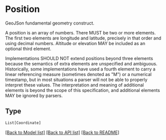 # Position

GeoJSon fundamental geometry construct.

A position is an array of numbers. There MUST be two or more elements.
The first two elements are longitude and latitude, precisely in that order and using decimal numbers.
Altitude or elevation MAY be included as an optional third element.

Implementations SHOULD NOT extend positions beyond three elements
because the semantics of extra elements are unspecified and ambiguous.
Historically, some implementations have used a fourth element to carry
a linear referencing measure (sometimes denoted as "M") or a numerical
timestamp, but in most situations a parser will not be able to properly
interpret these values. The interpretation and meaning of additional
elements is beyond the scope of this specification, and additional
elements MAY be ignored by parsers.


## Type
```python
List[Coordinate]
```


[[Back to Model list]](../../../../README.md#models-v2-link) [[Back to API list]](../../../../README.md#apis-v2-link) [[Back to README]](../../../../README.md)
